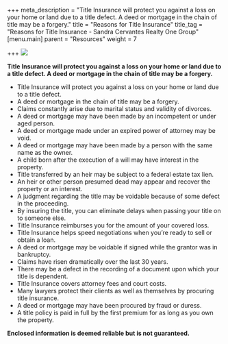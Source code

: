+++
meta_description = "Title Insurance will protect you against a loss on your home or land due to a title defect. A deed or mortgage in the chain of title may be a forgery."
title = "Reasons for Title Insurance"
title_tag = "Reasons for Title Insurance - Sandra Cervantes Realty One Group"
[menu.main]
parent = "Resources"
weight = 7

+++
![](/uploads/reasons_for_title_insurance.jpg)

**Title Insurance will protect you against a loss on your home or land due to a title defect. A deed or mortgage in the chain of title may be a forgery.**

* Title Insurance will protect you against a loss on your home or land due to a title defect.
* A deed or mortgage in the chain of title may be a forgery.
* Claims constantly arise due to marital status and validity of divorces.
* A deed or mortgage may have been made by an incompetent or under aged person.
* A deed or mortgage made under an expired power of attorney may be void.
* A deed or mortgage may have been made by a person with the same name as the owner.
* A child born after the execution of a will may have interest in the property.
* Title transferred by an heir may be subject to a federal estate tax lien.
* An heir or other person presumed dead may appear and recover the property or an interest.
* A judgment regarding the title may be voidable because of some defect in the proceeding.
* By insuring the title, you can eliminate delays when passing your title on to someone else.
* Title Insurance reimburses you for the amount of your covered loss.
* Title Insurance helps speed negotiations when you’re ready to sell or obtain a loan.
* A deed or mortgage may be voidable if signed while the grantor was in bankruptcy.
* Claims have risen dramatically over the last 30 years.
* There may be a defect in the recording of a document upon which your title is dependent.
* Title Insurance covers attorney fees and court costs.
* Many lawyers protect their clients as well as themselves by procuring title insurance.
* A deed or mortgage may have been procured by fraud or duress.
* A title policy is paid in full by the first premium for as long as you own the property.

**Enclosed information is deemed reliable but is not guaranteed.**